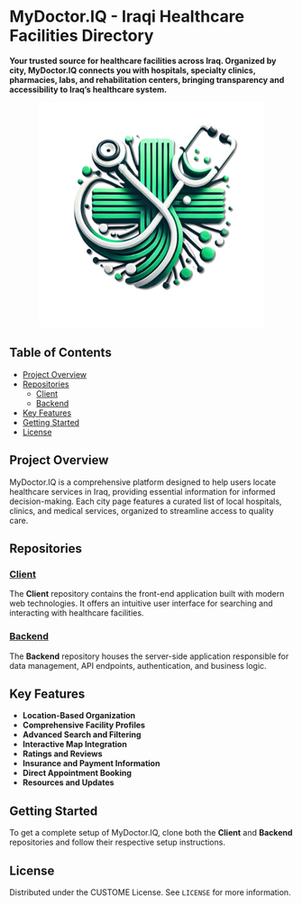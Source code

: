 # MyDoctor.IQ - Iraqi Healthcare Facilities Directory

**Your trusted source for healthcare facilities across Iraq. Organized by city, MyDoctor.IQ connects you with hospitals, specialty clinics, pharmacies, labs, and rehabilitation centers, bringing transparency and accessibility to Iraq’s healthcare system.**

<p align="center">
  <img src="https://github.com/MyDoctor-iq/.github/blob/main/profile/MyDoctor-Logo.png?" width="400" height="400" alt="MyDoctor.IQ Logo"/>
</p>


## Table of Contents

- [Project Overview](#project-overview)
- [Repositories](#repositories)
  - [Client](#client)
  - [Backend](#backend)
- [Key Features](#key-features)
- [Getting Started](#getting-started)
- [License](#license)

## Project Overview

MyDoctor.IQ is a comprehensive platform designed to help users locate healthcare services in Iraq, providing essential information for informed decision-making. Each city page features a curated list of local hospitals, clinics, and medical services, organized to streamline access to quality care.

## Repositories

### [Client](https://github.com/MyDoctor-iq/client)

The **Client** repository contains the front-end application built with modern web technologies. It offers an intuitive user interface for searching and interacting with healthcare facilities.

### [Backend](https://github.com/MyDoctor-iq/backend)

The **Backend** repository houses the server-side application responsible for data management, API endpoints, authentication, and business logic.

## Key Features

- **Location-Based Organization**
- **Comprehensive Facility Profiles**
- **Advanced Search and Filtering**
- **Interactive Map Integration**
- **Ratings and Reviews**
- **Insurance and Payment Information**
- **Direct Appointment Booking**
- **Resources and Updates**

## Getting Started

To get a complete setup of MyDoctor.IQ, clone both the **Client** and **Backend** repositories and follow their respective setup instructions.

## License

Distributed under the CUSTOME License. See `LICENSE` for more information.
